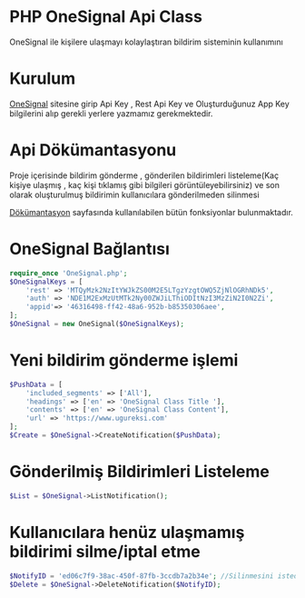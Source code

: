 # PHP OneSignal Api Class

OneSignal ile kişilere ulaşmayı kolaylaştıran bildirim sisteminin kullanımını

# Kurulum

[OneSignal](https://www.onesignal.com) sitesine girip Api Key , Rest Api Key ve Oluşturduğunuz App Key bilgilerini alıp gerekli yerlere yazmamız gerekmektedir.

# Api Dökümantasyonu

Proje içerisinde bildirim gönderme , gönderilen bildirimleri listeleme(Kaç kişiye ulaşmış , kaç kişi tıklamış gibi bilgileri görüntüleyebilirsiniz) ve son olarak oluşturulmuş bildirimin kullanıcılara gönderilmeden silinmesi

[Dökümantasyon](https://documentation.onesignal.com/reference) sayfasında kullanılabilen bütün fonksiyonlar bulunmaktadır.

# OneSignal Bağlantısı

```php
require_once 'OneSignal.php';
$OneSignalKeys = [
    'rest' => 'MTQyMzk2NzItYWJkZS00M2E5LTgzYzgtOWQ5ZjNlOGRhNDk5',
    'auth' => 'NDE1M2ExMzUtMTk2Ny00ZWJiLThiODItNzI3MzZiN2I0N2Zi',
    'appid'=> '46316498-ff42-48a6-952b-b85350306aee',
];
$OneSignal = new OneSignal($OneSignalKeys);
```

# Yeni bildirim gönderme işlemi

```php
$PushData = [
    'included_segments' => ['All'],
    'headings' => ['en' => 'OneSignal Class Title '],
    'contents' => ['en' => 'OneSignal Class Content'],
    'url' => 'https://www.ugureksi.com'
];
$Create = $OneSignal->CreateNotification($PushData);
```
# Gönderilmiş Bildirimleri Listeleme

```php
$List = $OneSignal->ListNotification();
```
# Kullanıcılara henüz ulaşmamış bildirimi silme/iptal etme

```php
$NotifyID = 'ed06c7f9-38ac-450f-87fb-3ccdb7a2b34e'; //Silinmesini istediğiniz bildirimin ID'si
$Delete = $OneSignal->DeleteNotification($NotifyID);
```


